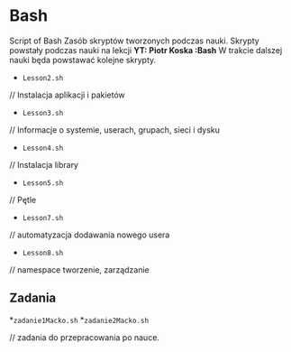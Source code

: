 # Bash
Script of Bash
Zasób skryptów tworzonych podczas nauki.
Skrypty powstały podczas nauki na lekcji **YT: Piotr Koska :Bash**
W trakcie dalszej nauki będa powstawać kolejne skrypty.



* `Lesson2.sh`

// Instalacja aplikacji i pakietów

* `Lesson3.sh`

// Informacje o systemie, userach, grupach, sieci i dysku

* `Lesson4.sh`

// Instalacja library

* `Lesson5.sh`

// Pętle

* `Lesson7.sh`

// automatyzacja dodawania nowego usera

* `Lesson8.sh`

// namespace tworzenie, zarządzanie

## Zadania
*`zadanie1Macko.sh`
*`zadanie2Macko.sh`

// zadania do przepracowania po nauce.

